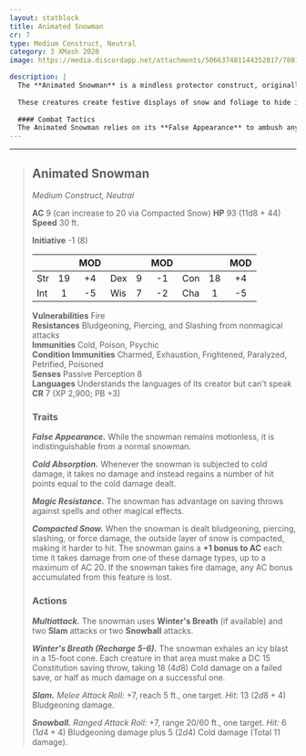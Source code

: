 ```yaml
---
layout: statblock
title: Animated Snowman
cr: 7
type: Medium Construct, Neutral
category: 3 XMash 2020
image: https://media.discordapp.net/attachments/506637481144352817/780173954979463218/9k.png

description: |
  The **Animated Snowman** is a mindless protector construct, originally built by nomadic gnomes of the High Ice to guard their settlement from marauding monsters. It is a sentinel that never abandons its post, even as the snow around it melts.
  
  These creatures create festive displays of snow and foliage to hide in plain sight (**False Appearance**). If a creature is killed near their display, they hide the body within another snowman and use the spilled blood to add macabre "rosy cheeks" and "festive stripes" to the scene. The snowman is highly resistant to physical damage due to its **Compacted Snow** trait, which increases its armor, but it is highly vulnerable to fire.
  
  #### Combat Tactics
  The Animated Snowman relies on its **False Appearance** to ambush anything that doesn't resemble its gnomish creators. In combat, it uses **Winter's Breath** to deal burst cold damage and follows up with **Slam** attacks to quickly increase its armor class with **Compacted Snow**. It may use ranged **Snowball** attacks to slow targets with cold damage. The snowman is compelled to stay within the area it was charged to protect.
---
```


___
> ## Animated Snowman
> *Medium Construct, Neutral*
> 
> **AC** 9 (can increase to 20 via Compacted Snow) **HP** 93 (11d8 + 44) **Speed** 30 ft.
> 
> **Initiative** -1 (8)
>
> | | | MOD | | | MOD | | | MOD |
> |:--|:-:|:----:|:--|:-:|:----:|:--|:-:|:----:|
> |Str| 19| +4 |Dex| 9| -1 |Con| 18| +4 |
> |Int| 1| -5 |Wis| 7| -2 |Cha| 1| -5 |
>
> **Vulnerabilities** Fire  
> **Resistances** Bludgeoning, Piercing, and Slashing from nonmagical attacks  
> **Immunities** Cold, Poison, Psychic  
> **Condition Immunities** Charmed, Exhaustion, Frightened, Paralyzed, Petrified, Poisoned  
> **Senses** Passive Perception 8  
> **Languages** Understands the languages of its creator but can't speak  
> **CR** 7 (XP 2,900; PB +3)
>
> ### Traits
>
> ***False Appearance.*** While the snowman remains motionless, it is indistinguishable from a normal snowman.
>
> ***Cold Absorption.*** Whenever the snowman is subjected to cold damage, it takes no damage and instead regains a number of hit points equal to the cold damage dealt.
>
> ***Magic Resistance.*** The snowman has advantage on saving throws against spells and other magical effects.
>
> ***Compacted Snow.*** When the snowman is dealt bludgeoning, piercing, slashing, or force damage, the outside layer of snow is compacted, making it harder to hit. The snowman gains a **+1 bonus to AC** each time it takes damage from one of these damage types, up to a maximum of AC 20. If the snowman takes fire damage, any AC bonus accumulated from this feature is lost.
>
> ### Actions
>
> ***Multiattack.*** The snowman uses **Winter's Breath** (if available) and two **Slam** attacks or two **Snowball** attacks.
>
> ***Winter's Breath (Recharge 5-6).*** The snowman exhales an icy blast in a 15-foot cone. Each creature in that area must make a DC 15 Constitution saving throw, taking 18 ($4d8$) Cold damage on a failed save, or half as much damage on a successful one.
>
> ***Slam.*** *Melee Attack Roll:* +7, reach 5 ft., one target. *Hit:* 13 ($2d8 + 4$) Bludgeoning damage.
>
> ***Snowball.*** *Ranged Attack Roll:* +7, range 20/60 ft., one target. *Hit:* 6 ($1d4 + 4$) Bludgeoning damage plus 5 ($2d4$) Cold damage (Total 11 damage).